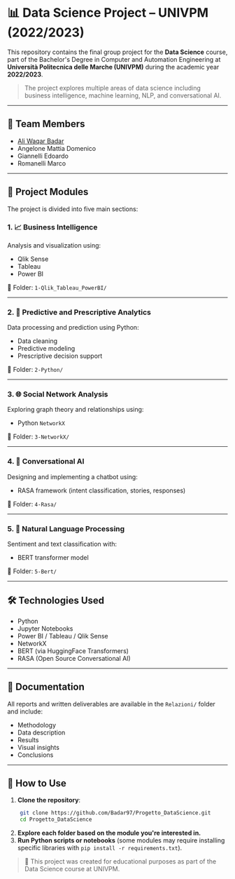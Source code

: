 # 📊 Data Science Project – UNIVPM (2022/2023)

This repository contains the final group project for the **Data Science** course, part of the Bachelor's Degree in Computer and Automation Engineering at **Università Politecnica delle Marche (UNIVPM)** during the academic year **2022/2023**.

> The project explores multiple areas of data science including business intelligence, machine learning, NLP, and conversational AI.

---

## 👥 Team Members

- [Ali Waqar Badar](https://github.com/Badar97)
- Angelone Mattia Domenico
- Giannelli Edoardo
- Romanelli Marco

---

## 🎯 Project Modules

The project is divided into five main sections:

### 1. 📈 Business Intelligence  
Analysis and visualization using:
- Qlik Sense
- Tableau
- Power BI

📁 Folder: `1-Qlik_Tableau_PowerBI/`

---

### 2. 🧠 Predictive and Prescriptive Analytics  
Data processing and prediction using Python:
- Data cleaning
- Predictive modeling
- Prescriptive decision support

📁 Folder: `2-Python/`

---

### 3. 🌐 Social Network Analysis  
Exploring graph theory and relationships using:
- Python `NetworkX`

📁 Folder: `3-NetworkX/`

---

### 4. 🤖 Conversational AI  
Designing and implementing a chatbot using:
- RASA framework (intent classification, stories, responses)

📁 Folder: `4-Rasa/`

---

### 5. 🧬 Natural Language Processing  
Sentiment and text classification with:
- BERT transformer model

📁 Folder: `5-Bert/`

---

## 🛠️ Technologies Used

- Python
- Jupyter Notebooks
- Power BI / Tableau / Qlik Sense
- NetworkX
- BERT (via HuggingFace Transformers)
- RASA (Open Source Conversational AI)

---

## 📄 Documentation

All reports and written deliverables are available in the `Relazioni/` folder and include:
- Methodology
- Data description
- Results
- Visual insights
- Conclusions

---

## 🚀 How to Use

1. **Clone the repository**:

```bash
    git clone https://github.com/Badar97/Progetto_DataScience.git
    cd Progetto_DataScience
```

2. **Explore each folder based on the module you're interested in.**
3. **Run Python scripts or notebooks**  (some modules may require installing specific libraries with `pip install -r requirements.txt`).

>📌 This project was created for educational purposes as part of the Data Science course at UNIVPM.

